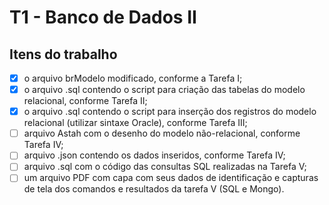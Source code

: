 # T1 - Banco de Dados II

## Itens do trabalho

- [x] o arquivo brModelo modificado, conforme a Tarefa I;
- [x] o arquivo .sql contendo o script para criação das tabelas do modelo relacional, conforme Tarefa II;
- [x] o arquivo .sql contendo o script para inserção dos registros do modelo relacional (utilizar sintaxe Oracle), conforme Tarefa III;
- [ ] arquivo Astah com o desenho do modelo não-relacional, conforme Tarefa IV;
- [ ] arquivo .json contendo os dados inseridos, conforme Tarefa IV;
- [ ] arquivo .sql com o código das consultas SQL realizadas na Tarefa V;
- [ ] um arquivo PDF com capa com seus dados de identificação e capturas de tela dos comandos e 
resultados da tarefa V (SQL e Mongo).
